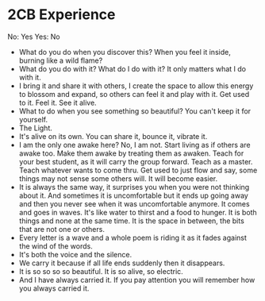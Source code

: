 # 2CB Experience

No: Yes
Yes: No

- What do you do when you discover this? When you feel it inside, burning like a wild flame?
- What do you do with it? What do I do with it? It only matters what I do with it.
- I bring it and share it with others, I create the space to allow this energy to blossom and expand, so others can feel it and play with it. Get used to it. Feel it. See it alive.
- What to do when you see something so beautiful? You can't keep it for yourself.
- The Light.
- It's alive on its own. You can share it, bounce it, vibrate it.
- I am the only one awake here? No, I am not. Start living as if others are awake too. Make them awake by treating them as awaken. Teach for your best student, as it will carry the group forward. Teach as a master. Teach whatever wants to come thru. Get used to just flow and say, some things may not sense some others will. It will become easier.
- It is always the same way, it surprises you when you were not thinking about it. And sometimes it is uncomfortable but it ends up going away and then you never see when it was uncomfortable anymore. It comes and goes in waves. It's like water to thirst and a food to hunger. It is both things and none at the same time. It is the space in between, the bits that are not one or others.
- Every letter is a wave and a whole poem is riding it as it fades against the wind of the words.
- It's both the voice and the silence.
- We carry it because if all life ends suddenly then it disappears.
- It is so so so so beautiful. It is so alive, so electric.
- And I have always carried it. If you pay attention you will remember how you always carried it.